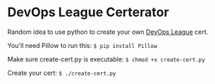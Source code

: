 # DevOps League Certerator

Random idea to use python to create your own [DevOps League](http://devopsleague.com/) cert.

You'll need Pillow to run this:
```$ pip install Pillow```

Make sure create-cert.py is executable:
```$ chmod +x create-cert.py```

Create your cert:
```$ ./create-cert.py```
